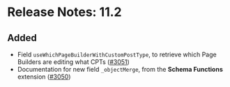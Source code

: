 # Release Notes: 11.2

## Added

- Field `useWhichPageBuilderWithCustomPostType`, to retrieve which Page Builders are editing what CPTs ([#3051](https://github.com/GatoGraphQL/GatoGraphQL/pull/3051))
- Documentation for new field `_objectMerge`, from the **Schema Functions** extension ([#3050](https://github.com/GatoGraphQL/GatoGraphQL/pull/3050))

